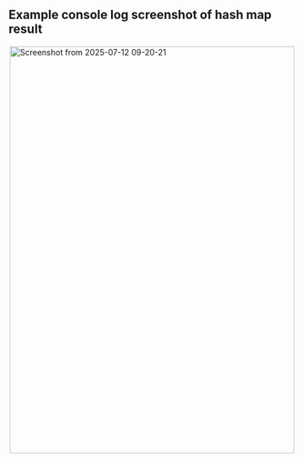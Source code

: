 ## Example console log screenshot of hash map result
<img style="margin:auto; display:block;" width="500" height="716" alt="Screenshot from 2025-07-12 09-20-21" src="https://github.com/user-attachments/assets/a8fdf07a-3923-4647-aede-db64f76fe60e" />

